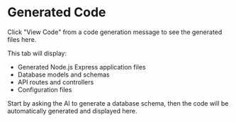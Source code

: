 # Generated Code

Click "View Code" from a code generation message to see the generated files here.

This tab will display:
- Generated Node.js Express application files
- Database models and schemas
- API routes and controllers
- Configuration files

Start by asking the AI to generate a database schema, then the code will be automatically generated and displayed here.